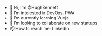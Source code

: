 - 👋 Hi, I’m @HughBennett
- 👀 I’m interested in DevOps, PWA
- 🌱 I’m currently learning Vuejs
- 💞️ I’m looking to collaborate on new startups
- 📫 How to reach me: LinkedIn

<!---
HughBennett/HughBennett is a ✨ special ✨ repository because its `README.md` (this file) appears on your GitHub profile.
You can click the Preview link to take a look at your changes.
--->
